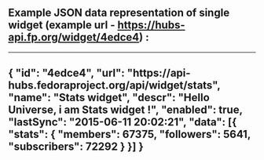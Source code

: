 ## Example JSON data representation of single widget (example url - https://hubs-api.fp.org/widget/4edce4) :
--------------------------------------------------
{
    "id": "4edce4",
    "url": "https:\/\/api-hubs.fedoraproject.org\/api\/widget\/stats",
    "name": "Stats widget",
    "descr": "Hello Universe, i am Stats widget !",
    "enabled": true,
    "lastSync": "2015-06-11 20:02:21",
    "data": [{
        "stats": {
            "members": 67375,
            "followers": 5641,
            "subscribers": 72292
        }
    }]
}
--------------------------------------------------
